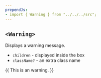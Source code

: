 ```yaml
---
prependJs:
- import { Warning } from "../../../src";
---
```


## `<Warning>`

Displays a warning message.

* `children` - displayed inside the box
* `className?` - an extra class name

{{
  <Warning>This is an warning.</Warning>
}}
